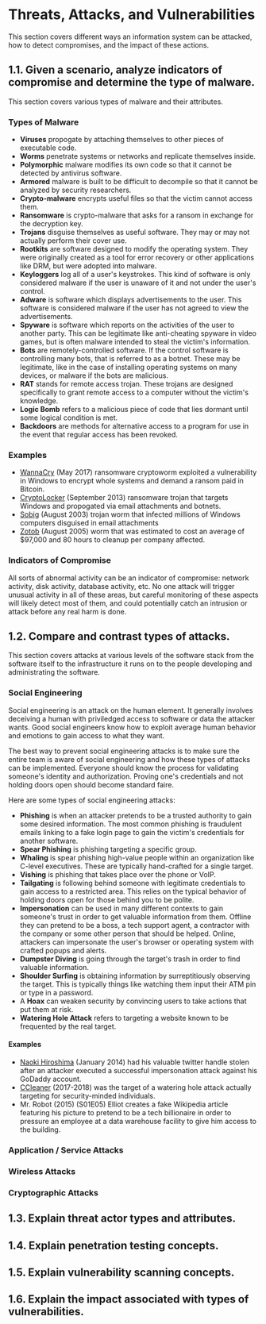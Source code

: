 Threats, Attacks, and Vulnerabilities
=====================================

This section covers different ways an information system can be
attacked, how to detect compromises, and the impact of these actions.

## 1.1. Given a scenario, analyze indicators of compromise and determine the type of malware.

This section covers various types of malware and their attributes.

### Types of Malware

* **Viruses** propogate by attaching themselves to other pieces of
  executable code.
* **Worms** penetrate systems or networks and replicate themselves
  inside.
* **Polymorphic** malware modifies its own code so that it cannot be
  detected by antivirus software.
* **Armored** malware is built to be difficult to decompile so that it
  cannot be analyzed by security researchers.
* **Crypto-malware** encrypts useful files so that the victim cannot
  access them.
* **Ransomware** is crypto-malware that asks for a ransom in exchange
  for the decryption key.
* **Trojans** disguise themselves as useful software. They may or may
  not actually perform their cover use.
* **Rootkits** are software designed to modify the operating
  system. They were originally created as a tool for error recovery or
  other applications like DRM, but were adopted into malware.
* **Keyloggers** log all of a user's keystrokes. This kind of software
  is only considered malware if the user is unaware of it and not
  under the user's control.
* **Adware** is software which displays advertisements to the
  user. This software is considered malware if the user has not agreed
  to view the advertisements.
* **Spyware** is software which reports on the activities of the user
  to another party. This can be legitimate like anti-cheating spyware
  in video games, but is often malware intended to steal the victim's
  information.
* **Bots** are remotely-controlled software. If the control software
  is controlling many bots, that is referred to as a botnet. These may
  be legitimate, like in the case of installing operating systems on
  many devices, or malware if the bots are malicious.
* **RAT** stands for remote access trojan. These trojans are designed
  specifically to grant remote access to a computer without the
  victim's knowledge.
* **Logic Bomb** refers to a malicious piece of code that lies dormant
  until some logical condition is met.
* **Backdoors** are methods for alternative access to a program for
  use in the event that regular access has been revoked.

### Examples

* [WannaCry](https://en.wikipedia.org/wiki/WannaCry_ransomware_attack)
  (May 2017) ransomware cryptoworm exploited a vulnerability in
  Windows to encrypt whole systems and demand a ransom paid in Bitcoin.
* [CryptoLocker](https://en.wikipedia.org/wiki/CryptoLocker)
  (September 2013) ransomware trojan that targets Windows and
  propogated via email attachments and botnets.
* [Sobig](https://en.wikipedia.org/wiki/Sobig) (August 2003) trojan
  worm that infected millions of Windows computers disguised in email
  attachments
* [Zotob](https://en.wikipedia.org/wiki/Zotob) (August 2005) worm that
  was estimated to cost an average of $97,000 and 80 hours to cleanup
  per company affected.

### Indicators of Compromise

All sorts of abnormal activity can be an indicator of compromise:
network activity, disk activity, database activity, etc. No one attack
will trigger unusual activity in all of these areas, but careful
monitoring of these aspects will likely detect most of them, and could
potentially catch an intrusion or attack before any real harm is done.

## 1.2. Compare and contrast types of attacks.

This section covers attacks at various levels of the software stack
from the software itself to the infrastructure it runs on to the
people developing and administrating the software.

### Social Engineering

Social engineering is an attack on the human element. It generally
involves deceiving a human with priviledged access to software or data
the attacker wants. Good social engineers know how to exploit average
human behavior and emotions to gain access to what they want.

The best way to prevent social engineering attacks is to make sure the
entire team is aware of social engineering and how these types of
attacks can be implemented. Everyone should know the process for
validating someone's identity and authorization. Proving one's
credentials and not holding doors open should become standard faire.

Here are some types of social engineering attacks:

* **Phishing** is when an attacker pretends to be a trusted authority
  to gain some desired information. The most common phishing is
  fraudulent emails linking to a fake login page to gain the victim's
  credentials for another software.
* **Spear Phishing** is phishing targeting a specific group.
* **Whaling** is spear phishing high-value people within an
  organization like C-level executives. These are typically
  hand-crafted for a single target.
* **Vishing** is phishing that takes place over the phone or VoIP.
* **Tailgating** is following behind someone with legitimate
  credentials to gain access to a restricted area. This relies on the
  typical behavior of holding doors open for those behind you to be
  polite.
* **Impersonation** can be used in many different contexts to gain
  someone's trust in order to get valuable information from
  them. Offline they can pretend to be a boss, a tech support agent,
  a contractor with the company or some other person that should be
  helped. Online, attackers can impersonate the user's browser or
  operating system with crafted popups and alerts.
* **Dumpster Diving** is going through the target's trash in order to
  find valuable information.
* **Shoulder Surfing** is obtaining information by surreptitiously
  observing the target. This is typically things like watching them
  input their ATM pin or type in a password.
* A **Hoax** can weaken security by convincing users to take actions
  that put them at risk.
* **Watering Hole Attack** refers to targeting a website known to be
  frequented by the real target.

#### Examples

* [Naoki
  Hiroshima](https://medium.com/@N/how-i-lost-my-50-000-twitter-username-24eb09e026dd)
  (January 2014)
  had his valuable twitter handle stolen after an attacker executed a
  successful impersonation attack against his GoDaddy account.
* [CCleaner](https://www.ccleaner.com/news/blog/2017/9/18/security-notification-for-ccleaner-v5336162-and-ccleaner-cloud-v1073191-for-32-bit-windows-users)
  (2017-2018) was the target of a watering hole attack actually
  targeting for security-minded individuals.
* Mr. Robot (2015) (S01E05) Elliot creates a fake Wikipedia article
  featuring his picture to pretend to be a tech billionaire in order
  to pressure an employee at a data warehouse facility to give him
  access to the building.


### Application / Service Attacks

### Wireless Attacks

### Cryptographic Attacks

## 1.3. Explain threat actor types and attributes.

## 1.4. Explain penetration testing concepts.

## 1.5. Explain vulnerability scanning concepts.

## 1.6. Explain the impact associated with types of vulnerabilities.
